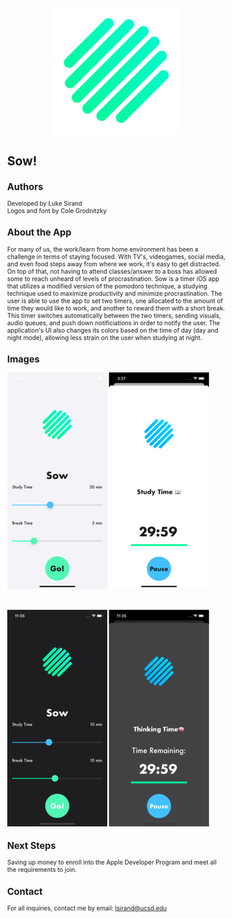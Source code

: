<p align="center"> 
  <img src = "Images/sow_bakcground_1.png" width = 300 height = 300>
</p> 

# Sow!

## Authors
Developed by Luke Sirand <br>
Logos and font by Cole Grodnitzky 
  
## About the App
For many of us, the work/learn from home environment has been a challenge in terms of staying focused. With TV's, videogames, social media, and even food steps   away from where we work, it's easy to get distracted. On top of that, not having to attend classes/answer to a boss has allowed some to reach unheard of levels of    procrastination. Sow is a timer iOS app that utilizes a modified version of the pomodoro technique, a studying technique used to maximize productivity and          minimize procrastination. The user is able to use the app to set two timers, one allocated to the amount of time they would like to work, and another to reward      them with a short break. This timer switches automatically between the two timers, sending visuals, audio queues, and push down notificiations in order to notify    the user. The application's UI also changes its colors based on the time of day (day and night mode), allowing less strain on the user when studying at night. <br> 

## Images
<p align = "float">
  <img src = "Images/sow_sc_2.png" height = 500>
  <img src = "Images/sow_sc_3.png" height = 500>
</p> 
<br>
<p align = "float">
  <img src = "Images/sow_sc_5.png" height = 500>
  <img src = "Images/sow_sc_4.png" height = 500>
</p>

## Next Steps
Saving up money to enroll into the Apple Developer Program and meet all the requirements to join.

## Contact
For all inquiries, contact me by email: lsirand@ucsd.edu
